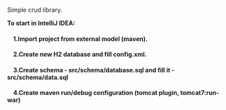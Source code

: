 Simple crud library.

<b>To start in IntelliJ IDEA:</b>
<h4>&emsp;1.Import project from external model (maven).</h4>
<h4>&emsp;2.Create new H2 database and fill config.xml.</h4>
<h4>&emsp;3.Create schema - src/schema/database.sql and fill it - src/schema/data.sql</h4>
<h4>&emsp;4.Create maven run/debug configuration (tomcat plugin, tomcat7:run-war)</h4>
<br>
